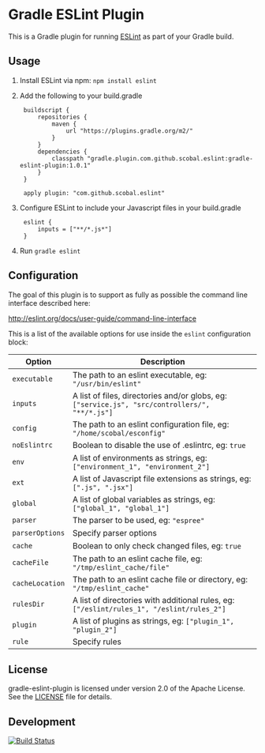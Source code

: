 # Gradle ESLint Plugin

This is a Gradle plugin for running [ESLint](http://eslint.org/) as part of your Gradle build.

## Usage

1. Install ESLint via npm: `npm install eslint`
1. Add the following to your build.gradle

        buildscript {
            repositories {
                maven {
                    url "https://plugins.gradle.org/m2/"
                }
            }
            dependencies {
                classpath "gradle.plugin.com.github.scobal.eslint:gradle-eslint-plugin:1.0.1"
            }
        }

        apply plugin: "com.github.scobal.eslint"

1. Configure ESLint to include your Javascript files in your build.gradle

        eslint {
            inputs = ["**/*.js*"]
        }

1. Run `gradle eslint`

## Configuration

The goal of this plugin is to support as fully as possible the command line interface described here:

http://eslint.org/docs/user-guide/command-line-interface

This is a list of the available options for use inside the `eslint` configuration block:


|       Option      | Description |
| ----------------- |------------ |
| `executable` | The path to an eslint executable, eg: `"/usr/bin/eslint"` 
| `inputs` | A list of files, directories and/or globs, eg: `["service.js", "src/controllers/", "**/*.js"]`
| `config` | The path to an eslint configuration file, eg: `"/home/scobal/esconfig"`
| `noEslintrc` |  Boolean to disable the use of .eslintrc, eg: `true`
| `env` | A list of environments as strings, eg: `["environment_1", "environment_2"]`
| `ext` | A list of Javascript file extensions as strings, eg: `[".js", ".jsx"]`
| `global` | A list of global variables as strings, eg: `["global_1", "global_1"]`
| `parser` | The parser to be used, eg: `"espree"`
| `parserOptions` | Specify parser options
| `cache` | Boolean to only check changed files, eg: `true`
| `cacheFile` | The path to an eslint cache file, eg: `"/tmp/eslint_cache/file"`
| `cacheLocation` | The path to an eslint cache file or directory, eg: `"/tmp/eslint_cache"`
| `rulesDir` | A list of directories with additional rules, eg: `["/eslint/rules_1", "/eslint/rules_2"]`
| `plugin` | A list of plugins as strings, eg: `["plugin_1", "plugin_2"]`
| `rule` | Specify rules

## License

gradle-eslint-plugin is licensed under version 2.0 of the Apache License. See the [LICENSE](https://github.com/scobal/gradle-eslint-plugin/blob/master/LICENSE) file for details.

## Development

[![Build Status](https://travis-ci.org/scobal/gradle-eslint-plugin.svg?branch=master)](https://travis-ci.org/scobal/gradle-eslint-plugin)
